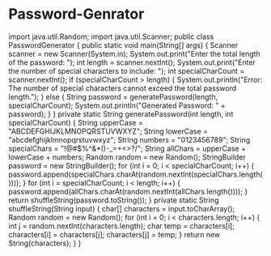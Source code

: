 # Password-Genrator
import java.util.Random;
import java.util.Scanner;
public class PasswordGenerator {
 public static void main(String[] args) {
 Scanner scanner = new Scanner(System.in);
 System.out.print("Enter the total length of the password: ");
 int length = scanner.nextInt();
 System.out.print("Enter the number of special characters to include: ");
 int specialCharCount = scanner.nextInt();
 if (specialCharCount > length) {
 System.out.println("Error: The number of special characters cannot exceed the total 
password length.");
 } else {
 String password = generatePassword(length, specialCharCount);
 System.out.println("Generated Password: " + password);
 }
 }
 private static String generatePassword(int length, int specialCharCount) {
 String upperCase = "ABCDEFGHIJKLMNOPQRSTUVWXYZ";
 String lowerCase = "abcdefghijklmnopqrstuvwxyz";
 String numbers = "0123456789";
 String specialChars = "!@#$%^&*()-_=+<>?/";
 String allChars = upperCase + lowerCase + numbers;
 Random random = new Random();
 StringBuilder password = new StringBuilder();
 for (int i = 0; i < specialCharCount; i++) {
 password.append(specialChars.charAt(random.nextInt(specialChars.length())));
 }
 for (int i = specialCharCount; i < length; i++) {
 password.append(allChars.charAt(random.nextInt(allChars.length())));
 }
 return shuffleString(password.toString());
 }
 private static String shuffleString(String input) {
 char[] characters = input.toCharArray();
 Random random = new Random();
 for (int i = 0; i < characters.length; i++) {
 int j = random.nextInt(characters.length);
 char temp = characters[i];
 characters[i] = characters[j];
 characters[j] = temp;
 }
 return new String(characters);
 }
}
